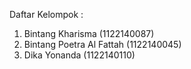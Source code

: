 Daftar Kelompok :
1. Bintang Kharisma (1122140087)
2. Bintang Poetra Al Fattah (1122140045)
3. Dika Yonanda (1122140110)
